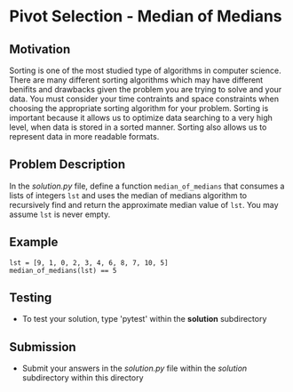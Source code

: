 # Pivot Selection - Median of Medians

## Motivation
Sorting is one of the most studied type of algorithms in computer science. There are many different sorting algorithms which may have different benifits and drawbacks given the problem you are trying to solve and your data. You must consider your time contraints and space constraints when choosing the appropriate sorting algorithm for your problem.
Sorting is important because it allows us to optimize data searching to a very high level, when data is stored in a sorted manner. Sorting also allows us to represent data in more readable formats.

## Problem Description
In the *solution.py* file, define a function `median_of_medians` that consumes a lists of integers `lst` and uses the median of medians algorithm to recursively find and return the approximate median value of `lst`. You may assume `lst` is never empty.

## Example
```
lst = [9, 1, 0, 2, 3, 4, 6, 8, 7, 10, 5]
median_of_medians(lst) == 5
```

## Testing
* To test your solution, type 'pytest' within the **solution** subdirectory

## Submission
* Submit your answers in the *solution.py* file within the *solution* subdirectory within this directory
